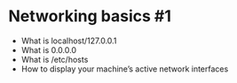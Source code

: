# Networking basics #1

* What is localhost/127.0.0.1
* What is 0.0.0.0
* What is /etc/hosts
* How to display your machine’s active network interfaces
